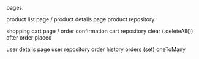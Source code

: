 pages:

product list page / product details page
	product repository	

shopping cart page / order confirmation
	cart repository
	clear (.deleteAll()) after order placed

user details page
	user repository
	order history
		orders (set) oneToMany


	
	
